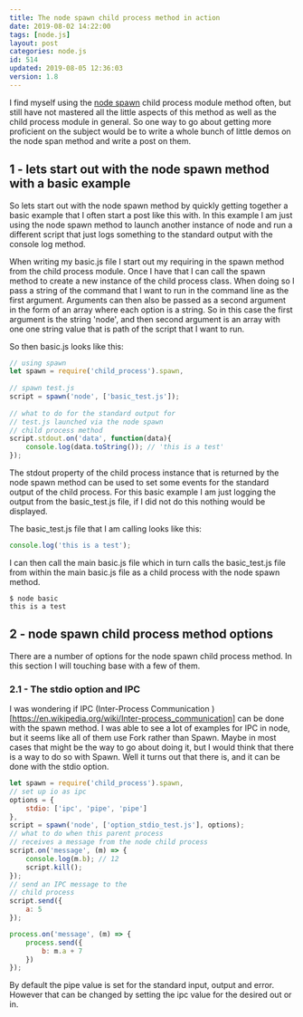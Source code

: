 ```yaml
---
title: The node spawn child process method in action
date: 2019-08-02 14:22:00
tags: [node.js]
layout: post
categories: node.js
id: 514
updated: 2019-08-05 12:36:03
version: 1.8
---
```


I find myself using the [node spawn](https://nodejs.org/api/child_process.html#child_process_child_process_spawn_command_args_options) child process module method often, but still have not mastered all the little aspects of this method as well as the child process module in general. So one way to go about getting more proficient on the subject would be to write a whole bunch of little demos on the node span method and write a post on them.

<!-- more -->

## 1 - lets start out with the node spawn method with a basic example

So lets start out with the node spawn method by quickly getting together a basic example that I often start a post like this with. In this example I am just using the node spawn method to launch another instance of node and run a different script that just logs something to the standard output with the console log method.

When writing my basic.js file I start out my requiring in the spawn method from the child process module. Once I have that I can call the spawn method to create a new instance of the child process class. When doing so I pass a string of the command that I want to run in the command line as the first argument. Arguments can then also be passed as a second argument in the form of an array where each option is a string. So in this case the first argument is the string \'node\', and then second argument is an array with one one string value that is path of the script that I want to run.

So then basic.js looks like this:

```js
// using spawn
let spawn = require('child_process').spawn,
 
// spawn test.js
script = spawn('node', ['basic_test.js']);
 
// what to do for the standard output for
// test.js launched via the node spawn
// child process method
script.stdout.on('data', function(data){
    console.log(data.toString()); // 'this is a test'
});
```

The stdout property of the child process instance that is returned by the node spawn method can be used to set some events for the standard output of the child process. For this basic example I am just logging the output from the basic_test.js file, if I did not do this nothing would be displayed.

The basic_test.js file that I am calling looks like this:

```js
console.log('this is a test');
```

I can then call the main basic.js file which in turn calls the basic_test.js file from within the main basic.js file as a child process with the node spawn method.

```
$ node basic
this is a test
```

## 2 - node spawn child process method options

There are a number of options for the node spawn child process method. In this section I will touching base with a few of them.

### 2.1 - The stdio option and IPC

I was wondering if IPC \(Inter-Process Communication \)[https://en.wikipedia.org/wiki/Inter-process_communication] can be done with the spawn method. I was able to see a lot of examples for IPC in node, but it seems like all of them use Fork rather than Spawn. Maybe in most cases that might be the way to go about doing it, but I would think that there is a way to do so with Spawn. Well it turns out that there is, and it can be done with the stdio option.

```js
let spawn = require('child_process').spawn,
// set up io as ipc
options = {
    stdio: ['ipc', 'pipe', 'pipe']
},
script = spawn('node', ['option_stdio_test.js'], options);
// what to do when this parent process
// receives a message from the node child process
script.on('message', (m) => {
    console.log(m.b); // 12
    script.kill();
});
// send an IPC message to the
// child process
script.send({
    a: 5
});
```

```js
process.on('message', (m) => {
    process.send({
        b: m.a + 7
    })
});
```

By default the pipe value is set for the standard input, output and error. However that can be changed by setting the ipc value for the desired out or in.